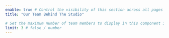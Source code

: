 ```yaml
---
enable: true # Control the visibility of this section across all pages where it is used
title: "Our Team Behind The Studio"

# Set the maximum number of team members to display in this component instance
limit: 3 # false / number
---
```

